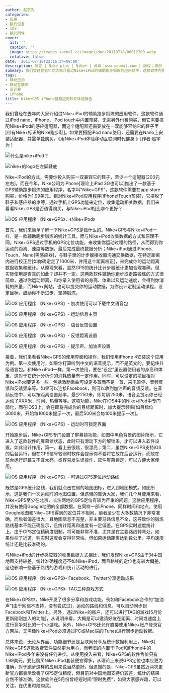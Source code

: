 ```yaml
---
author: 赵宇为
categories:
- 应用
- 数码设备
- iOS
- 数码附件
cover:
  alt: ''
  caption: ''
  image: https://images.soomal.cc/images/doc/20110718/00012209.webp
  relative: false
date: '2011-07-18T22:16:34+08:00'
description: 耐克 | Nike plus | Nike+ | 源自：www.soomal.com | 版权：原创 |  平均/总评分：07.33/22
summary: 我们曾经在去年向大家介绍过Nike+iPod的辅助跑步锻炼的应用软件，这款软件内置于iPhone、Touch和Nano中，无需付费购买。但它需要搭配至少一个跑步感应适配器和一双可以容纳适配器的专门的鞋子。使用局限性相对较大，而今天介绍的Nike+GPS，通过GPS统计你的跑步数据，它的效果理论上会更好？
tags:
- 移动应用
- 移动互联网
- 云计算
- iPhone
title: Nike+GPS iPhone健身应用软件体验报告
---
```


我们曾经在去年向大家介绍过Nike+iPod的辅助跑步锻炼的应用软件，这款软件通过iPod nano、iPhone、iPod touch中内置预装，无需另外付费购买，但它需要搭配Nike+iPod的感应适配器，而这个适配器还需要放在一双能够容纳它的鞋子里[带有Nike+标识的Nike跑步鞋]。如果要搭配iPod nano使用，还需要在Nano上安装适配器，并需单独购买。《用Nike+iPod体验移动互联网时代健身 》[作者:赵宇为 ]

![什么是nike+iPod？](https://images.soomal.cc/images/doc/20100516/00005522.webp)




![nike+的logo在左脚鞋底](https://images.soomal.cc/images/doc/20100516/00005487.webp)




Nike+iPod的方式，需要你投入购买一双兼容它的鞋子，至少一个适配器[200元左右]。而在今年，Nike公司为iPhone[理论上iPad 3G也可以]推出了一款基于GPS辅助跑步锻炼的应用程序，名字叫"Nike+GPS"，这款软件需要在app store购买，价格为1.99美元。相对Nike+iPod应用程序[iPhone\Touch预装]，它摆脱了鞋子和感应器的束缚，通过手机上GPS功能来定位，收集运动相关数据，我们来看看Nike+GPS是否值得购买，与Nike+iPod相比哪个更好？

![iOS 应用程序 《Nike+GPS》，《Nike+iPod》](https://images.soomal.cc/images/doc/20110718/00012199.webp)




首先，我们来简单了解一下Nike+GPS是做什么的。Nike+GPS与Nike+iPod一样，是一款辅助跑步锻炼的统计工具，而与Nike+iPod收集数据的方式和原理不同。Nike+GPS通过手机的GPS定位功能，来收集你运动过程的路径，从而得到你运动的距离、速度等数据，最后完成最终数据分析；Nike+iPod通过iPhone、Touch、Nano[需感应器]，与鞋子里的计步器接收器沟通交换数据，在特定距离内进行校正后[如你确定走了1000米，并用这个距离校正]，来完成你的运动距离数据收集和统计。从原理来看，显然GPS的统计比计步器统计更加合理准确，但实际使用是否真的如此？却并不一定。这两款软件辅助你跑步或走路锻炼的方式很简单，通过你运动距离，和你录入使用者的身高、体重以及运动速度，会得到你消耗的热量，而Nike+网站，也可以提交你的运动数据，为你设计定制运动课程，设定目标，鼓励你不断进步、坚持锻炼。

![iOS 应用程序 《Nike+GPS》- 初次使用可以下载中文语音包](https://images.soomal.cc/images/doc/20110718/00012200.webp)




![iOS 应用程序 《Nike+GPS》- 运动信息主页](https://images.soomal.cc/images/doc/20110718/00012201.webp)




![iOS 应用程序 《Nike+GPS》- 语音反馈设置](https://images.soomal.cc/images/doc/20110718/00012204.webp)




![iOS 应用程序 《Nike+GPS》- 反馈距离设置](https://images.soomal.cc/images/doc/20110718/00012205.webp)




![iOS 应用程序 《Nike+GPS》- 提示声、加油声设置](https://images.soomal.cc/images/doc/20110718/00012208.webp)




接着，我们来看看Nike+GPS的使用界面和操作，我们使用iPhone 4安装这个应用为例。第一次使用时，如果你打算听到中文的语音提示，而不是英文的，要记住升级语言包。和Nike+iPod一样，第一次使用，要在“设定”里设置使用者的身高和体重，这对于它统计分析你的消耗热量有一定作用。同时，可以设定的项目相对Nike+iPod要更多一些。包括激励歌曲可设定多首而不是一首、来电暂停、音频反馈和反馈频率等。如果可以连接Facebook，则可以收到加油声的音频反馈。在音频反馈中，可以按距离设置频率，最少250米，即每隔250米，语音会提示你已经运动了XXX米，时间、热量等等。这项功能，Nike在iOS4中的Nike+iPod中专门弱化，而在iOS3上，会在即将完成你的目标距离时，加大提示频率[如目标位3000米，开始每1000米提示一次，最后500米会每100米提示一次]。

![iOS 应用程序 《Nike+GPS》- 运动时可锁定界面](https://images.soomal.cc/images/doc/20110718/00012202.webp)




开始跑步后，Nike+GPS专门设置了屏幕锁功能，如图中黑色背景的图片所示，它进入了这款软件的屏幕锁状态，此时只有滑动下方的解锁条，才可以进入软件设置。如此设计作用，第一，看上去很炫，很漂亮；第二，虽然Nike+GPS支持iOS的后台运行，但在GPS信号较弱时软件会提示你不要将它放在后台运行，而放在前台运行屏幕又不宜太亮，或容易发生误操作，软件屏幕锁定，可以方便大家使用。

![iOS 应用程序 《Nike+GPS》- 可通过GPS定位运动路线](https://images.soomal.cc/images/doc/20110718/00012203.webp)




既然是GPS统计路线，我们就点击左侧的地图图标，进入到地图模式。如图所示，这是我们一次运动时的地图位置，但遗憾的告诉大家，我们几个月使用来看，Nike+GPS至少在北京、长沙两地的GPS定位有较为严重的问题。这款应用程序，并没有使用Google地图的全部数据。在同样一部iPhone、同样时间和地点，使用Google地图和Nike+GPS得到的定位并不相同，前者至少在大多数情况下非常准确，而后者偏差很大，且地图信息不完整，非主要马路信息不全，这导致你的锻炼路线基本不能正确显示，且统计距离和速度有一定偏差。在GPS实时速度统计上，由于GPS定位精确度限制，将可能非常不准，尤其是在主要路线转弯处，如果你抄了近道，则实时速度会变得非常快。但如果运动距离达到数公里，平均速度统计还是比较准确的。

与Nike+iPod的计步感应器的收集数据方式相比，我们发现Nike+GPS由于对中国地图支持较差，统计准确程度还不如Nike+iPod，而且路线的定位也有较大偏差，这也影响一些基于路线的游戏和统计活动的进行。

![iOS 应用程序 《Nike+GPS》- Facebook、Twitter分享运动成果](https://images.soomal.cc/images/doc/20110718/00012206.webp)




![iOS 应用程序 《Nike+GPS》- TAG三种游戏方式](https://images.soomal.cc/images/doc/20110718/00012207.webp)




在Nike+GPS中，Nike开发了很多分享和游戏功能，例如和Facebook合作的“加油声”[由于网络不支持，没有尝试过]，运动的路线和信息，可以自动同步到Facebook和Twitter上。另外，通过Nike+的账户，还可以进行TAG的游戏[5月份更新刚刚加入的功能]，从说明来看，大概是可以邀请好友在距离、时间或速度上进行竞争对比的一个小游戏。另外，Nike+GPS还允许直接使用Nike+账户登录官方网站，无需像Nike+iPod必须通过PC或Mac端的iTunes进行同步运动数据。

总体来说，无论从界面、功能细节还是互联网分享及统计数据利用上，Nike对Nike+GPS这款收费软件显然更为用心，而老旧的内置于iPod和iPhone中的Nike+iPod多年来没有任何进步。从使用投入来看，Nike+GPS的软件售价只有1.99美元，要比购买Nike+iPod套装便宜得多，从理论上来说GPS定位也本应更为准确，对于跑步这样的应用来说当然更好。但遗憾的是，Nike+GPS虽然近两次更新官方都表示改善了GPS定位精度，但目前对中国地图支持仍较差，统计的结果自然不够准确。这款软件在5月份曾经短时间“限时免费”，如果大家感兴趣，可以关注，在优惠时段购买。